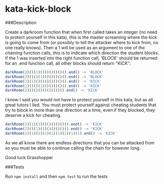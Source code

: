 kata-kick-block
=======================

###Description

Create a darkroom function that when first called takes an integer (no need to protect yourself in this kata), this is the master screaming where the kick is going to come from (or possibly to tell the attacker where to kick from, no one really knows). Then a 1 will be used as an argument to one of the chaining function calls, this is to indicate which direction the student blocks. If the 1 was inserted into the right function call, 'BLOCK' should be returned for an .end function call, all other blocks should return "KICK":

```javascript
darkRoom(2)()(1)()()()()()().end() -> 'BLOCK'
darkRoom(3)()()(1)()()()()().end() -> 'BLOCK'
darkRoom(2)(1)()()()()()()().end() -> 'KICK'
darkRoom(2)()()(1)()()()()().end() -> 'KICK'
darkRoom(2)()()()()()()()().end() -> 'KICK'
```

I know I said you would not have to protect yourself in this kata, but as all great tutors I lied. You must protect yourself against cheating students that try to block in more than one direction at a time, even if they blocked, they deserve a kick for cheating.

```javascript
darkRoom(2)(1)(1)()()()()()().end() -> 'KICK'
darkRoom(2)()(1)(1)()()()()().end() -> 'KICK'
darkRoom(2)(1)(1)(1)(1)(1)(1)(1)(1).end() -> 'KICK'
```

As we all know there are endless directions that you can be attacked from so you must be able to continue calling the chain for however long.

Good luck Grasshopper

###Tests

Run `npm install` and then `npm test` to run the tests

